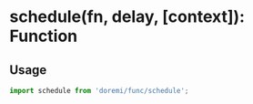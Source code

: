 # schedule(fn, delay, [context]): Function

## Usage

```js
import schedule from 'doremi/func/schedule';


```
